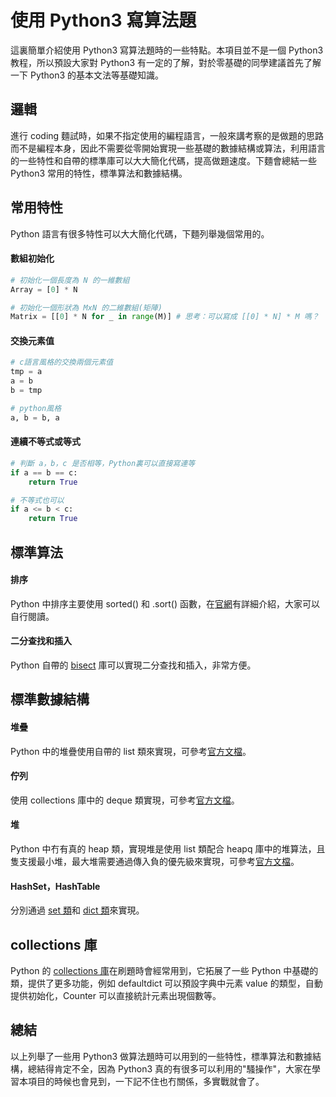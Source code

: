 # 使用 Python3 寫算法題

這裏簡單介紹使用 Python3 寫算法題時的一些特點。本項目並不是一個 Python3 教程，所以預設大家對 Python3 有一定的了解，對於零基礎的同學建議首先了解一下 Python3 的基本文法等基礎知識。

## 邏輯

進行 coding 麵試時，如果不指定使用的編程語言，一般來講考察的是做題的思路而不是編程本身，因此不需要從零開始實現一些基礎的數據結構或算法，利用語言的一些特性和自帶的標準庫可以大大簡化代碼，提高做題速度。下麵會總結一些 Python3 常用的特性，標準算法和數據結構。

## 常用特性

Python 語言有很多特性可以大大簡化代碼，下麵列舉幾個常用的。

#### 數組初始化

```Python
# 初始化一個長度為 N 的一維數組
Array = [0] * N

# 初始化一個形狀為 MxN 的二維數組(矩陣)
Matrix = [[0] * N for _ in range(M)] # 思考：可以寫成 [[0] * N] * M 嗎？
```

#### 交換元素值

```Python
# c語言風格的交換兩個元素值
tmp = a
a = b
b = tmp

# python風格
a, b = b, a
```

#### 連續不等式或等式

```Python
# 判斷 a，b，c 是否相等，Python裏可以直接寫連等
if a == b == c:
    return True

# 不等式也可以
if a <= b < c:
    return True
```

## 標準算法

#### 排序

Python 中排序主要使用 sorted() 和 .sort() 函數，在[官網](https://docs.python.org/3/howto/sorting.html)有詳細介紹，大家可以自行閱讀。

#### 二分查找和插入

Python 自帶的 [bisect](https://docs.python.org/3/library/bisect.html) 庫可以實現二分查找和插入，非常方便。

## 標準數據結構

#### 堆疊

Python 中的堆疊使用自帶的 list 類來實現，可參考[官方文檔](https://docs.python.org/3/tutorial/datastructures.html#using-lists-as-stacks)。

#### 佇列

使用 collections 庫中的 deque 類實現，可參考[官方文檔](https://docs.python.org/3/library/collections.html#collections.deque)。

#### 堆

Python 中冇有真的 heap 類，實現堆是使用 list 類配合 heapq 庫中的堆算法，且隻支援最小堆，最大堆需要通過傳入負的優先級來實現，可參考[官方文檔](https://docs.python.org/3.8/library/heapq.html)。

#### HashSet，HashTable

分別通過 [set 類](https://docs.python.org/3.8/library/stdtypes.html#set-types-set-frozenset)和 [dict 類](https://docs.python.org/3/library/stdtypes.html#typesmapping)來實現。

## collections 庫

Python 的 [collections 庫](https://docs.python.org/3/library/collections.html)在刷題時會經常用到，它拓展了一些 Python 中基礎的類，提供了更多功能，例如 defaultdict 可以預設字典中元素 value 的類型，自動提供初始化，Counter 可以直接統計元素出現個數等。

## 總結

以上列舉了一些用 Python3 做算法題時可以用到的一些特性，標準算法和數據結構，總結得肯定不全，因為 Python3 真的有很多可以利用的"騷操作"，大家在學習本項目的時候也會見到，一下記不住也冇關係，多實戰就會了。
